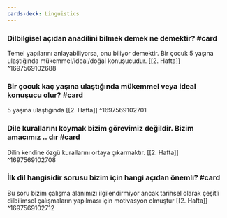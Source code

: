 ```yaml
---
cards-deck: Linguistics
---
```

### Dilbilgisel açıdan anadilini bilmek demek ne demektir? #card
Temel yapılarını anlayabiliyorsa, onu biliyor demektir. Bir çocuk 5 yaşına ulaştığında mükemmel/ideal/doğal konuşucudur. [[2. Hafta]]
^1697569102688

### Bir çocuk kaç yaşına ulaştığında mükemmel veya ideal konuşucu olur? #card 
5 yaşına ulaştığında [[2. Hafta]]
^1697569102701

### Dile kurallarını koymak bizim görevimiz değildir. Bizim amacımız .. dır #card 
Dilin kendine özgü kurallarını ortaya çıkarmaktır. [[2. Hafta]]
^1697569102708

### İlk dil hangisidir sorusu bizim için hangi açıdan önemli? #card 
Bu soru bizim çalışma alanımızı ilgilendirmiyor ancak tarihsel olarak çeşitli dilbilimsel çalışmaların yapılması için motivasyon olmuştur [[2. Hafta]]
^1697569102712




